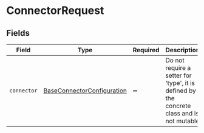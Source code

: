 # ConnectorRequest


## Fields

| Field                                                                                      | Type                                                                                       | Required                                                                                   | Description                                                                                |
| ------------------------------------------------------------------------------------------ | ------------------------------------------------------------------------------------------ | ------------------------------------------------------------------------------------------ | ------------------------------------------------------------------------------------------ |
| `connector`                                                                                | [BaseConnectorConfiguration](../../models/shared/baseconnectorconfiguration.md)            | :heavy_minus_sign:                                                                         | Do not require a setter for 'type', it is defined by the concrete class and is not mutable |
